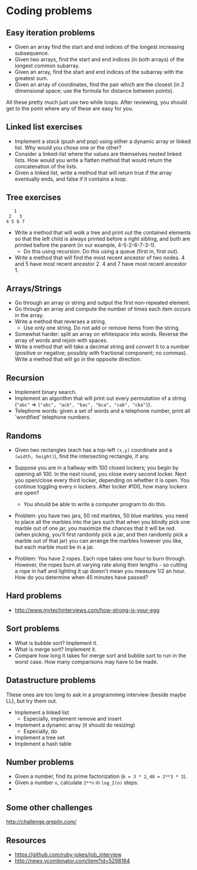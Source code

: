 # Coding problems

## Easy iteration problems

* Given an array find the start and end indices of the longest
  increasing subsequence.
* Given two arrays, find the start and end indices (in both arrays) of
  the longest common subarray.
* Given an array, find the start and end indices of the subarray with the
  greatest sum.
* Given an array of coordinates, find the pair which are the closest
  (in 2 dimensional space; use the formula for distance between
  points).

All these pretty much just use two while loops. After reviewing, you
should get to the point where any of these are easy for you.

## Linked list exercises

* Implement a *stack* (push and pop) using either a dynamic array or
  linked list. Why would you chose one or the other?
* Consider a linked-list where the values are themselves nested linked
  lists. How would you write a flatten method that would return the
  concatenation of the lists.
* Given a linked list, write a method that will return true if the
  array eventually ends, and false if it contains a loop.

## Tree exercises

```
   1
 2   3
4 5 6 7
```

* Write a method that will *walk* a tree and print out the contained
  elements so that the left child is always printed before a right
  sibling, and both are printed before the parent (in our example,
  4-5-2-6-7-3-1).
    * Do this using recursion. Do this using a queue (first in, first
      out).
* Write a method that will find the most recent ancestor of two
  nodes. 4 and 5 have most recent ancestor 2. 4 and 7 have most recent
  ancestor 1.

## Arrays/Strings

* Go through an array or string and output the first non-repeated
  element.
* Go through an array and compute the number of times each item occurs
  in the array.
* Write a method that reverses a string.
    * Use only one string. Do not add or remove items from the string.
* Somewhat harder: split an array on whitespace into words. Reverse
  the array of words and rejoin with spaces.
* Write a method that will take a decimal string and convert it to a
  number (positive or negative; possibly with fractional component; no
  commas).  Write a method that will go in the opposite direction.

## Recursion

* Implement binary search.
* Implement an algorithm that will print out every permutation of a
  string (`"abc"` => `["abc", "acb", "bac", "bca", "cab", "cba"]`).
* Telephone words: given a set of words and a telephone number, print
  all 'wordified' telephone numbers.

## Randoms

* Given two rectangles (each has a top-left `(x,y)` coordinate and a
  `(width, height)`), find the intersecting rectangle, if any.
* Suppose you are in a hallway with 100 closed lockers; you begin by
  opening all 100. In the next round, you close every second
  locker. Next you open/close every third locker, depending on whether
  it is open. You continue toggling every n lockers. After locker
  #100, how many lockers are open?
    * You should be able to write a computer program to do this.
* Problem: you have two jars, 50 red marbles, 50 blue marbles. you
  need to place all the marbles into the jars such that when you
  blindly pick one marble out of one jar, you maximize the chances
  that it will be red. (when picking, you’ll first randomly pick a
  jar, and then randomly pick a marble out of that jar) you can
  arrange the marbles however you like, but each marble must be in a
  jar.

* Problem: You have 2 ropes. Each rope takes one hour to burn through. However, the ropes burn at varying rate along their lengths - so cutting a rope in half and lighting it up doesn't mean you measure 1/2 an hour. How do you determine when 45 minutes have passed?

## Hard problems

* http://www.mytechinterviews.com/how-strong-is-your-egg

## Sort problems

* What is bubble sort? Implement it.
* What is merge sort? Implement it.
* Compare how long it takes for merge sort and bubble sort to run in
  the worst case. How many comparisons may have to be made.

## Datastructure problems

These ones are too long to ask in a programming interview (beside
maybe LL), but try them out.

* Implement a linked list
    * Especially, implement remove and insert
* Implement a dynamic array (it should do resizing)
    * Especially, do 
* Implement a tree set
* Implement a hash table

## Number problems

* Given a number, find its prime factorization (`6 = 3 * 2`, `48 =
  2**3 * 3`).
* Given a number `n`, calculate `2**n` in `log_2(n)` steps.
* 

## Some other challenges
http://challenge.greplin.com/

## Resources
* https://github.com/ruby-jokes/job_interview
* http://news.ycombinator.com/item?id=5298164
